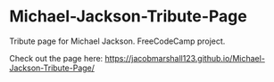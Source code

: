 # Michael-Jackson-Tribute-Page
Tribute page for Michael Jackson. FreeCodeCamp project.

Check out the page here: https://jacobmarshall123.github.io/Michael-Jackson-Tribute-Page/
